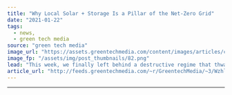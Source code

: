```yaml
---
title: "Why Local Solar + Storage Is a Pillar of the Net-Zero Grid"
date: "2021-01-22"
tags: 
  - news,
  - green tech media
source: "green tech media"
image_url: "https://assets.greentechmedia.com/content/images/articles/commercial-rooftop-solarXL.jpg"
image_fp: "/assets/img/post_thumbnails/82.png"
lead: "This week, we finally left behind a destructive regime that thwarted environmental policy at every turn. We exchanged it for a government putting climate experts and clean-energy doers in its highest ranks in a way that no prior administration has ev ..."
article_url: "http://feeds.greentechmedia.com/~r/GreentechMedia/~3/Wzhlz6Qbc34/why-local-solar-storage-is-a-pillar-of-the-net-zero-grid"
---
```


---
